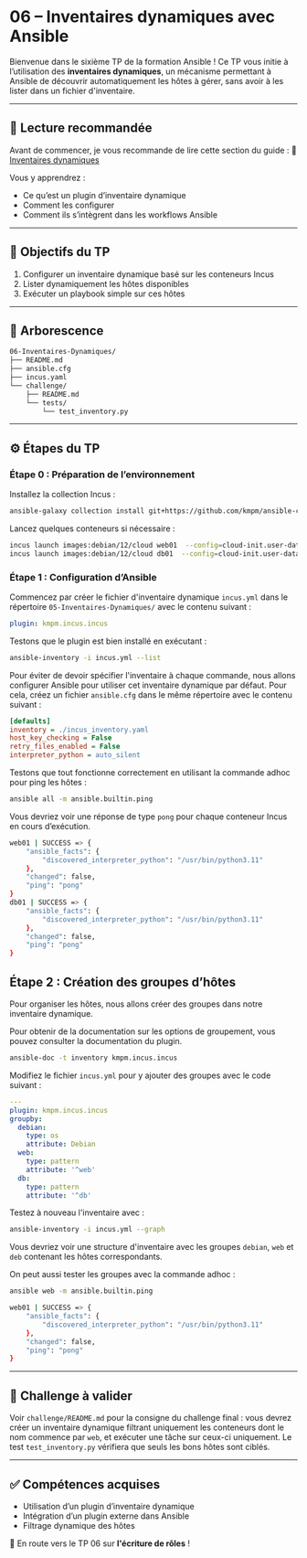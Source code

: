 # 06 – Inventaires dynamiques avec Ansible

Bienvenue dans le sixième TP de la formation Ansible ! Ce TP vous initie à
l’utilisation des **inventaires dynamiques**, un mécanisme permettant à Ansible
de découvrir automatiquement les hôtes à gérer, sans avoir à les lister dans un
fichier d'inventaire.

---

## 🧠 Lecture recommandée

Avant de commencer, je vous recommande de lire cette section du guide : 🔗
[Inventaires dynamiques](https://blog.stephane-robert.info/docs/infra-as-code/gestion-de-configuration/ansible/inventaires-dynamiques/)

Vous y apprendrez :

* Ce qu’est un plugin d’inventaire dynamique
* Comment les configurer
* Comment ils s’intègrent dans les workflows Ansible

---

## 🎯 Objectifs du TP

1. Configurer un inventaire dynamique basé sur les conteneurs Incus
2. Lister dynamiquement les hôtes disponibles
3. Exécuter un playbook simple sur ces hôtes

---

## 📁 Arborescence

```bash
06-Inventaires-Dynamiques/
├── README.md
├── ansible.cfg
├── incus.yaml
└── challenge/
    ├── README.md
    └── tests/
        └── test_inventory.py
```

---

## ⚙️ Étapes du TP

### Étape 0 : Préparation de l’environnement

Installez la collection Incus :

```bash
ansible-galaxy collection install git+https://github.com/kmpm/ansible-collection-incus.git
```

Lancez quelques conteneurs si nécessaire :

```bash
incus launch images:debian/12/cloud web01  --config=cloud-init.user-data="$(cat ../cloud-config.yaml)"
incus launch images:debian/12/cloud db01  --config=cloud-init.user-data="$(cat ../cloud-config.yaml)"
```

### Étape 1 : Configuration d’Ansible

Commencez par créer le fichier d'inventaire dynamique `incus.yml` dans le
répertoire `05-Inventaires-Dynamiques/` avec le contenu suivant :

```yaml
plugin: kmpm.incus.incus
```

Testons que le plugin est bien installé en exécutant :

```bash
ansible-inventory -i incus.yml --list
```

Pour éviter de devoir spécifier l'inventaire à chaque commande, nous allons
configurer Ansible pour utiliser cet inventaire dynamique par défaut. Pour cela,
créez un fichier `ansible.cfg` dans le même répertoire avec le contenu suivant :

```ini
[defaults]
inventory = ./incus_inventory.yaml
host_key_checking = False
retry_files_enabled = False
interpreter_python = auto_silent
```

Testons que tout fonctionne correctement en utilisant la commande
adhoc pour ping les hôtes :

```bash
ansible all -m ansible.builtin.ping
```

Vous devriez voir une réponse de type `pong` pour chaque conteneur Incus en cours
d’exécution.

```bash
web01 | SUCCESS => {
    "ansible_facts": {
        "discovered_interpreter_python": "/usr/bin/python3.11"
    },
    "changed": false,
    "ping": "pong"
}
db01 | SUCCESS => {
    "ansible_facts": {
        "discovered_interpreter_python": "/usr/bin/python3.11"
    },
    "changed": false,
    "ping": "pong"
}
```

## Étape 2 : Création des groupes d’hôtes

Pour organiser les hôtes, nous allons créer des groupes dans notre inventaire
dynamique.

Pour obtenir de la documentation sur les options de groupement, vous pouvez
consulter la documentation du plugin.

```bash
ansible-doc -t inventory kmpm.incus.incus
```

Modifiez le fichier `incus.yml` pour y ajouter des groupes avec le code suivant
:

```yaml
---
plugin: kmpm.incus.incus
groupby:
  debian:
    type: os
    attribute: Debian
  web:
    type: pattern
    attribute: '^web'
  db:
    type: pattern
    attribute: '^db'
```

Testez à nouveau l'inventaire avec :

```bash
ansible-inventory -i incus.yml --graph
```

Vous devriez voir une structure d'inventaire avec les groupes `debian`, `web` et
`deb` contenant les hôtes correspondants.

On peut aussi tester les groupes avec la commande adhoc :

```bash
ansible web -m ansible.builtin.ping

web01 | SUCCESS => {
    "ansible_facts": {
        "discovered_interpreter_python": "/usr/bin/python3.11"
    },
    "changed": false,
    "ping": "pong"
}
```

---

## 🧪 Challenge à valider

Voir `challenge/README.md` pour la consigne du challenge final : vous devrez
créer un inventaire dynamique filtrant uniquement les conteneurs dont le nom
commence par `web`, et exécuter une tâche sur ceux-ci uniquement. Le test
`test_inventory.py` vérifiera que seuls les bons hôtes sont ciblés.

---

## ✅ Compétences acquises

* Utilisation d’un plugin d’inventaire dynamique
* Intégration d’un plugin externe dans Ansible
* Filtrage dynamique des hôtes

🚀 En route vers le TP 06 sur **l'écriture de rôles** !
